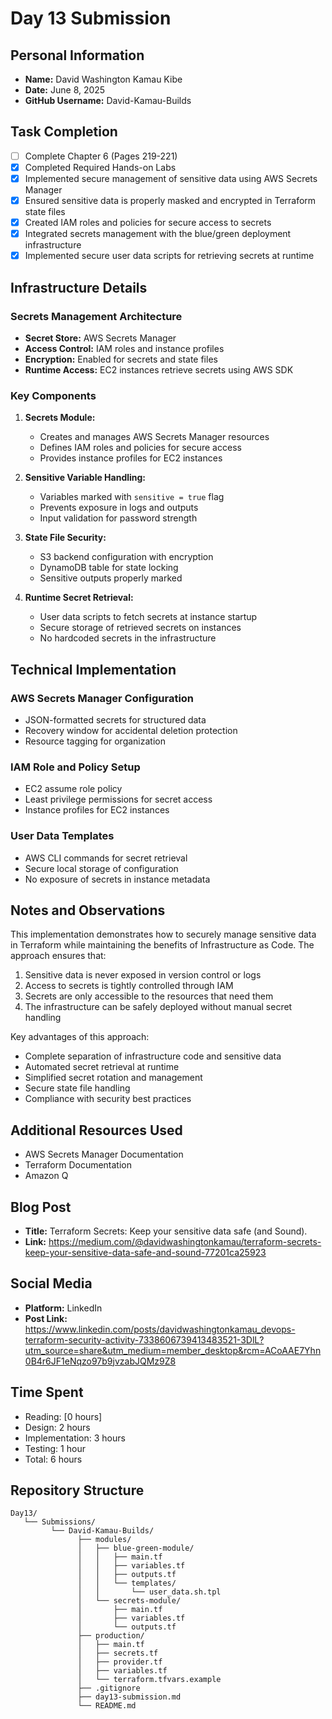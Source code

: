 # Day 13 Submission

## Personal Information
- **Name:** David Washington Kamau Kibe
- **Date:** June 8, 2025
- **GitHub Username:** David-Kamau-Builds

## Task Completion
- [ ] Complete Chapter 6 (Pages 219-221)
- [x] Completed Required Hands-on Labs
- [x] Implemented secure management of sensitive data using AWS Secrets Manager
- [x] Ensured sensitive data is properly masked and encrypted in Terraform state files
- [x] Created IAM roles and policies for secure access to secrets
- [x] Integrated secrets management with the blue/green deployment infrastructure
- [x] Implemented secure user data scripts for retrieving secrets at runtime

## Infrastructure Details

### Secrets Management Architecture

- **Secret Store:** AWS Secrets Manager
- **Access Control:** IAM roles and instance profiles
- **Encryption:** Enabled for secrets and state files
- **Runtime Access:** EC2 instances retrieve secrets using AWS SDK

### Key Components

1. **Secrets Module:**
   - Creates and manages AWS Secrets Manager resources
   - Defines IAM roles and policies for secure access
   - Provides instance profiles for EC2 instances

2. **Sensitive Variable Handling:**
   - Variables marked with `sensitive = true` flag
   - Prevents exposure in logs and outputs
   - Input validation for password strength

3. **State File Security:**
   - S3 backend configuration with encryption
   - DynamoDB table for state locking
   - Sensitive outputs properly marked

4. **Runtime Secret Retrieval:**
   - User data scripts to fetch secrets at instance startup
   - Secure storage of retrieved secrets on instances
   - No hardcoded secrets in the infrastructure

## Technical Implementation

### AWS Secrets Manager Configuration

- JSON-formatted secrets for structured data
- Recovery window for accidental deletion protection
- Resource tagging for organization

### IAM Role and Policy Setup

- EC2 assume role policy
- Least privilege permissions for secret access
- Instance profiles for EC2 instances

### User Data Templates

- AWS CLI commands for secret retrieval
- Secure local storage of configuration
- No exposure of secrets in instance metadata

## Notes and Observations

This implementation demonstrates how to securely manage sensitive data in Terraform while maintaining the benefits of Infrastructure as Code. The approach ensures that:

1. Sensitive data is never exposed in version control or logs
2. Access to secrets is tightly controlled through IAM
3. Secrets are only accessible to the resources that need them
4. The infrastructure can be safely deployed without manual secret handling

Key advantages of this approach:

- Complete separation of infrastructure code and sensitive data
- Automated secret retrieval at runtime
- Simplified secret rotation and management
- Secure state file handling
- Compliance with security best practices

## Additional Resources Used
- AWS Secrets Manager Documentation
- Terraform Documentation
- Amazon Q

## Blog Post
- **Title:** Terraform Secrets: Keep your sensitive data safe (and Sound).
- **Link:** https://medium.com/@davidwashingtonkamau/terraform-secrets-keep-your-sensitive-data-safe-and-sound-77201ca25923

## Social Media
- **Platform:** LinkedIn
- **Post Link:** https://www.linkedin.com/posts/davidwashingtonkamau_devops-terraform-security-activity-7338606739413483521-3DlL?utm_source=share&utm_medium=member_desktop&rcm=ACoAAE7Yhn0B4r6JF1eNqzo97b9jvzabJQMz9Z8

## Time Spent
- Reading: [0 hours]
- Design: 2 hours
- Implementation: 3 hours
- Testing: 1 hour
- Total: 6 hours

## Repository Structure

```
Day13/
   └── Submissions/
         └── David-Kamau-Builds/
               ├── modules/
               │   ├── blue-green-module/
               │   │   ├── main.tf
               │   │   ├── variables.tf
               │   │   ├── outputs.tf
               │   │   └── templates/
               │   │       └── user_data.sh.tpl
               │   └── secrets-module/
               │       ├── main.tf
               │       ├── variables.tf
               │       └── outputs.tf
               ├── production/
               │   ├── main.tf
               │   ├── secrets.tf
               │   ├── provider.tf
               │   ├── variables.tf
               │   └── terraform.tfvars.example
               ├── .gitignore
               ├── day13-submission.md
               └── README.md
```